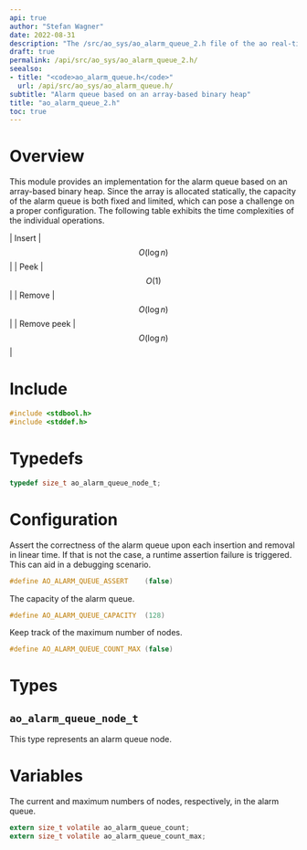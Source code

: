 ```yaml
---
api: true
author: "Stefan Wagner"
date: 2022-08-31
description: "The /src/ao_sys/ao_alarm_queue_2.h file of the ao real-time operating system."
draft: true
permalink: /api/src/ao_sys/ao_alarm_queue_2.h/
seealso:
- title: "<code>ao_alarm_queue.h</code>"
  url: /api/src/ao_sys/ao_alarm_queue.h/
subtitle: "Alarm queue based on an array-based binary heap"
title: "ao_alarm_queue_2.h"
toc: true
---
```


# Overview

This module provides an implementation for the alarm queue based on an array-based binary heap. Since the array is allocated statically, the capacity of the alarm queue is both fixed and limited, which can pose a challenge on a proper configuration. The following table exhibits the time complexities of the individual operations.

| Insert | $$O(\log n)$$ |
| Peek | $$O(1)$$ |
| Remove | $$O(\log n)$$ |
| Remove peek | $$O(\log n)$$ |

# Include

```c
#include <stdbool.h>
#include <stddef.h>
```

# Typedefs

```c
typedef size_t ao_alarm_queue_node_t;
```

# Configuration

Assert the correctness of the alarm queue upon each insertion and removal in linear time. If that is not the case, a runtime assertion failure is triggered. This can aid in a debugging scenario.

```c
#define AO_ALARM_QUEUE_ASSERT    (false)
```

The capacity of the alarm queue.

```c
#define AO_ALARM_QUEUE_CAPACITY  (128)
```

Keep track of the maximum number of nodes.

```c
#define AO_ALARM_QUEUE_COUNT_MAX (false)
```

# Types

## `ao_alarm_queue_node_t`

This type represents an alarm queue node.

# Variables

The current and maximum numbers of nodes, respectively, in the alarm queue.

```c
extern size_t volatile ao_alarm_queue_count;
extern size_t volatile ao_alarm_queue_count_max;
```
